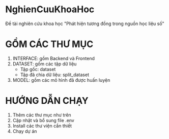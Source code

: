 # NghienCuuKhoaHoc
Đề tài nghiên cứu khoa học "Phát hiện tương đồng trong nguồn học liệu số"

# GỒM CÁC THƯ MỤC
1. INTERFACE: gồm Backend và Frontend
2. DATASET: gồm các tập dữ liệu
   - Tập gốc: dataset
   - Tập đã chia dữ liệu: split_dataset
3. MODEL: gồm các mô hình đã được huấn luyện

# HƯỚNG DẪN CHẠY
1. Thêm các thư mục như trên
2. Cập nhật và bổ sung file .env
3. Install các thư viện cần thiết
4. Chạy dự án 
